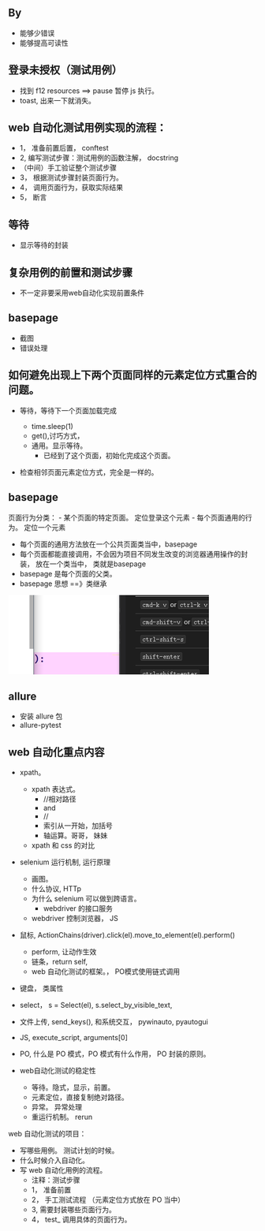 

## By
- 能够少错误
- 能够提高可读性

## 登录未授权（测试用例）
- 找到 f12 resources ==> pause 暂停 js 执行。
- toast, 出来一下就消失。

## web 自动化测试用例实现的流程：
- 1， 准备前置后置， conftest
- 2,  编写测试步骤：测试用例的函数注解， docstring
- （中间）手工验证整个测试步骤
- 3， 根据测试步骤封装页面行为。
- 4， 调用页面行为，获取实际结果
- 5， 断言

## 等待
- 显示等待的封装

## 复杂用例的前置和测试步骤
- 不一定非要采用web自动化实现前置条件


## basepage
- 截图
- 错误处理


## 如何避免出现上下两个页面同样的元素定位方式重合的问题。
- 等待，等待下一个页面加载完成
    - time.sleep(1)
    - get(),讨巧方式，
    - 通用。显示等待。
        - 已经到了这个页面，初始化完成这个页面。
    
    
    
- 检查相邻页面元素定位方式，完全是一样的。

## basepage
页面行为分类：
    - 某个页面的特定页面。 定位登录这个元素
    - 每个页面通用的行为。 定位一个元素

- 每个页面的通用方法放在一个公共页面类当中，basepage
- 每个页面都能直接调用，不会因为项目不同发生改变的浏览器通用操作的封装，
放在一个类当中， 类就是basepage
- basepage 是每个页面的父类。
- basepage 思想 ==》类继承



![image-20201118021825343](./../img/image-20201118021825343.png)


## allure
- 安装 allure 包
- allure-pytest


## web 自动化重点内容
- xpath。
    - xpath 表达式。 
        - //相对路径
        - and
        - //
        - 索引从一开始，加括号
        - 轴运算。哥哥， 妹妹 
    - xpath 和 css 的对比
    
- selenium 运行机制, 运行原理
    - 画图。
    - 什么协议, HTTp
    - 为什么 selenium 可以做到跨语言。
        - webdriver 的接口服务
    - webdriver 控制浏览器， JS
    
- 鼠标, ActionChains(driver).click(el).move_to_element(el).perform()
    - perform, 让动作生效
    - 链条，return self,
    - web 自动化测试的框架。， PO模式使用链式调用
    
- 键盘， 类属性

- select， s = Select(el), s.select_by_visible_text, 
- 文件上传, send_keys(),  和系统交互， pywinauto, pyautogui
- JS, execute_script,   arguments[0]
- PO, 什么是 PO 模式，PO 模式有什么作用， PO 封装的原则。
- web自动化测试的稳定性
    - 等待。隐式，显示，前置。
    - 元素定位，直接复制绝对路径。
    - 异常。 异常处理
    - 重运行机制。 rerun
    
    

web 自动化测试的项目：
- 写哪些用例。 测试计划的时候。
- 什么时候介入自动化。
- 写 web 自动化用例的流程。
    - 注释：测试步骤
    - 1， 准备前置
    - 2， 手工测试流程 （元素定位方式放在 PO 当中）
    - 3,  需要封装哪些页面行为。
    - 4， test_ 调用具体的页面行为。

